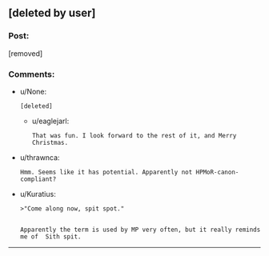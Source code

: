 ## [deleted by user]

### Post:

[removed]

### Comments:

- u/None:
  ```
  [deleted]
  ```

  - u/eaglejarl:
    ```
    That was fun. I look forward to the rest of it, and Merry Christmas.
    ```

- u/thrawnca:
  ```
  Hmm. Seems like it has potential. Apparently not HPMoR-canon-compliant?
  ```

- u/Kuratius:
  ```
  >"Come along now, spit spot."


  Apparently the term is used by MP very often, but it really reminds  me of  Sith spit.
  ```

---

